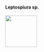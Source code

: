 #### Leptospiura sp.

<img src="https://user-images.githubusercontent.com/20196847/90186106-0eb41980-dd8e-11ea-941d-68988d116303.jpg" height="100" width="100" img align="center">